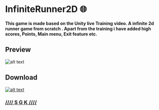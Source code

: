 # InfiniteRunner2D :globe_with_meridians:
**This game is made based on the Unity live Training video. A infinite 2d runner game from scratch . Apart from the training i have added high scores, Points, Main menu, Exit feature etc.**
## Preview 
![alt text](https://github.com/0xpulsar/InfiniteRunner2D/raw/master/SG_InfiniteRunner.gif)
## Download
[![alt text](https://github.com/0xpulsar/InfiniteRunner2D/raw/master/Google-Drive-icon_small.png)](https://drive.google.com/open?id=10NQ9sYQqu2ZjLmD02JXTx4eGbFkqPpcv)
### [//// S G K ////](http://sgkcreations.blogspot.in)
